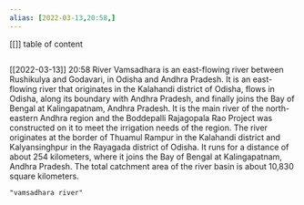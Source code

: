 ```yaml
---
alias: [2022-03-13,20:58,]
---
```

[[]]
table of content
```toc
```

[[2022-03-13]] 20:58
River Vamsadhara is an east-flowing river between Rushikulya and Godavari, in Odisha and Andhra Pradesh.
It is an east-flowing river that originates in the Kalahandi district of Odisha, flows in Odisha, along its boundary with Andhra Pradesh, and finally joins the Bay of Bengal at Kalingapatnam, Andhra Pradesh.
It is the main river of the north-eastern Andhra region and the Boddepalli Rajagopala Rao Project was constructed on it to meet the irrigation needs of the region.
The river originates at the border of Thuamul Rampur in the Kalahandi district and Kalyansinghpur in the Rayagada district of Odisha.
It runs for a distance of about 254 kilometers, where it joins the Bay of Bengal at Kalingapatnam, Andhra Pradesh.
The total catchment area of the river basin is about 10,830 square kilometers.
```query
"vamsadhara river"
```